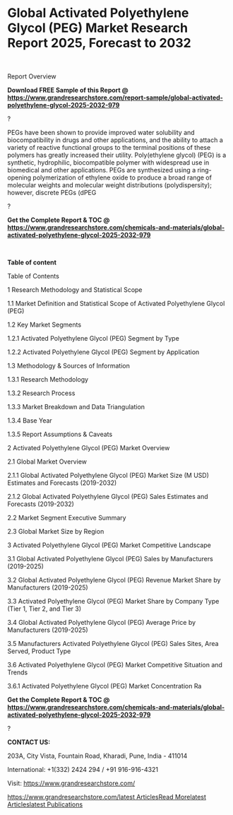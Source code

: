 <h1>Global Activated Polyethylene Glycol (PEG) Market Research Report 2025, Forecast to 2032</h1><br/><p>Report Overview</p>
 
 
 
 <div><b>Download FREE Sample of this Report @ <a href="https://www.grandresearchstore.com/report-sample/global-activated-polyethylene-glycol-2025-2032-979">https://www.grandresearchstore.com/report-sample/global-activated-polyethylene-glycol-2025-2032-979</a></b></div>
 
 
 
 <p>? </p>
 
 
 
 <p>PEGs have been shown to provide improved water solubility and biocompatibility in drugs and other applications, and the ability to attach a variety of reactive functional groups to the terminal positions of these polymers has greatly increased their utility. Poly(ethylene glycol) (PEG) is a synthetic, hydrophilic, biocompatible polymer with widespread use in biomedical and other applications. PEGs are synthesized using a ring-opening polymerization of ethylene oxide to produce a broad range of molecular weights and molecular weight distributions (polydispersity); however, discrete PEGs (dPEG</p>
 
 
 
 <p>? </p>
 
 
 
 <div><b>Get the Complete Report & TOC @ <a href="https://www.grandresearchstore.com/chemicals-and-materials/global-activated-polyethylene-glycol-2025-2032-979">https://www.grandresearchstore.com/chemicals-and-materials/global-activated-polyethylene-glycol-2025-2032-979</a></b></div>
 
 
 
 <p><br />
 
 <b>Table of content</b></p>
 
 
 
 <p>Table of Contents<br />
 
 1 Research Methodology and Statistical Scope<br />
 
 1.1 Market Definition and Statistical Scope of Activated Polyethylene Glycol (PEG)<br />
 
 1.2 Key Market Segments<br />
 
 1.2.1 Activated Polyethylene Glycol (PEG) Segment by Type<br />
 
 1.2.2 Activated Polyethylene Glycol (PEG) Segment by Application<br />
 
 1.3 Methodology & Sources of Information<br />
 
 1.3.1 Research Methodology<br />
 
 1.3.2 Research Process<br />
 
 1.3.3 Market Breakdown and Data Triangulation<br />
 
 1.3.4 Base Year<br />
 
 1.3.5 Report Assumptions & Caveats<br />
 
 2 Activated Polyethylene Glycol (PEG) Market Overview<br />
 
 2.1 Global Market Overview<br />
 
 2.1.1 Global Activated Polyethylene Glycol (PEG) Market Size (M USD) Estimates and Forecasts (2019-2032)<br />
 
 2.1.2 Global Activated Polyethylene Glycol (PEG) Sales Estimates and Forecasts (2019-2032)<br />
 
 2.2 Market Segment Executive Summary<br />
 
 2.3 Global Market Size by Region<br />
 
 3 Activated Polyethylene Glycol (PEG) Market Competitive Landscape<br />
 
 3.1 Global Activated Polyethylene Glycol (PEG) Sales by Manufacturers (2019-2025)<br />
 
 3.2 Global Activated Polyethylene Glycol (PEG) Revenue Market Share by Manufacturers (2019-2025)<br />
 
 3.3 Activated Polyethylene Glycol (PEG) Market Share by Company Type (Tier 1, Tier 2, and Tier 3)<br />
 
 3.4 Global Activated Polyethylene Glycol (PEG) Average Price by Manufacturers (2019-2025)<br />
 
 3.5 Manufacturers Activated Polyethylene Glycol (PEG) Sales Sites, Area Served, Product Type<br />
 
 3.6 Activated Polyethylene Glycol (PEG) Market Competitive Situation and Trends<br />
 
 3.6.1 Activated Polyethylene Glycol (PEG) Market Concentration Ra</p>
 
 
 
 <div><b>Get the Complete Report & TOC @ <a href="https://www.grandresearchstore.com/chemicals-and-materials/global-activated-polyethylene-glycol-2025-2032-979">https://www.grandresearchstore.com/chemicals-and-materials/global-activated-polyethylene-glycol-2025-2032-979</a></b></div>
 
 
 
 <p>? </p>
 
 
 
 <p><b>CONTACT US:</b><br />
 
 203A, City Vista, Fountain Road, Kharadi, Pune, India - 411014<br />
 
 International: +1(332) 2424 294 / +91 916-916-4321<br />
 
 Visit: <a href="https://www.grandresearchstore.com/">https://www.grandresearchstore.com/</a><br />
 
 <a href="https://gyeongbokgung.com">https://www.grandresearchstore.com/</a><a href="https://hallyeomaritime.com">latest Articles</a><a href="https://jingwansa.com">Read More</a><a href="https://nguoiviet.jp/">latest Articles</a><a href="https://www.intelmarketresearch.com/">latest Publications</a></p>